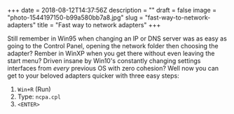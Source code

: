 +++
date = 2018-08-12T14:37:56Z
description = ""
draft = false
image = "photo-1544197150-b99a580bb7a8.jpg"
slug = "fast-way-to-network-adapters"
title = "Fast way to network adapters"
+++

Still remember in Win95 when changing an IP or DNS server was as easy as going to the Control Panel, opening the network folder then choosing the adapter? Rember in WinXP when you get there without even leaving the start menu? Driven insane by Win10's constantly changing settings interfaces from _every_ previous OS with zero cohesion? Well now you can get to your beloved adapters quicker with three easy steps:

1.  ```Win+R``` (Run)
2.  Type: ```ncpa.cpl```
3.  ```<ENTER>```